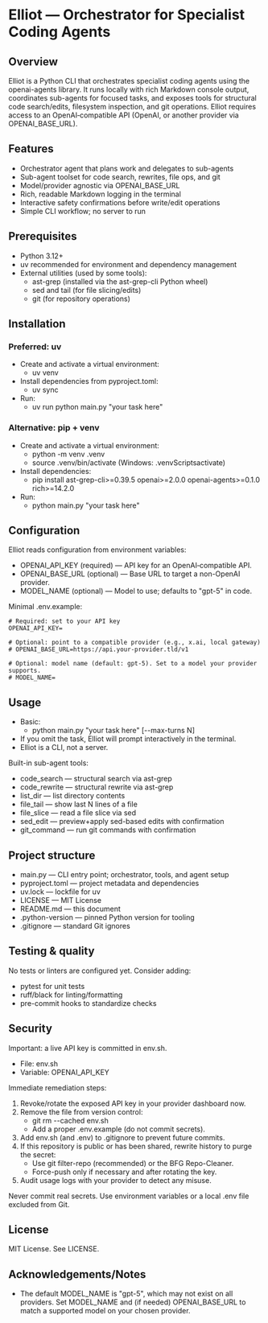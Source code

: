 # Elliot — Orchestrator for Specialist Coding Agents

## Overview
Elliot is a Python CLI that orchestrates specialist coding agents using the openai-agents library. It runs locally with rich Markdown console output, coordinates sub-agents for focused tasks, and exposes tools for structural code search/edits, filesystem inspection, and git operations. Elliot requires access to an OpenAI‑compatible API (OpenAI, or another provider via OPENAI_BASE_URL).

## Features
- Orchestrator agent that plans work and delegates to sub-agents
- Sub-agent toolset for code search, rewrites, file ops, and git
- Model/provider agnostic via OPENAI_BASE_URL
- Rich, readable Markdown logging in the terminal
- Interactive safety confirmations before write/edit operations
- Simple CLI workflow; no server to run

## Prerequisites
- Python 3.12+
- uv recommended for environment and dependency management
- External utilities (used by some tools):
  - ast-grep (installed via the ast-grep-cli Python wheel)
  - sed and tail (for file slicing/edits)
  - git (for repository operations)

## Installation

### Preferred: uv
- Create and activate a virtual environment:
  - uv venv
- Install dependencies from pyproject.toml:
  - uv sync
- Run:
  - uv run python main.py "your task here"

### Alternative: pip + venv
- Create and activate a virtual environment:
  - python -m venv .venv
  - source .venv/bin/activate  (Windows: .venvScriptsactivate)
- Install dependencies:
  - pip install ast-grep-cli>=0.39.5 openai>=2.0.0 openai-agents>=0.1.0 rich>=14.2.0
- Run:
  - python main.py "your task here"

## Configuration
Elliot reads configuration from environment variables:
- OPENAI_API_KEY (required) — API key for an OpenAI‑compatible API.
- OPENAI_BASE_URL (optional) — Base URL to target a non-OpenAI provider.
- MODEL_NAME (optional) — Model to use; defaults to "gpt-5" in code.

Minimal .env.example:
```
# Required: set to your API key
OPENAI_API_KEY=

# Optional: point to a compatible provider (e.g., x.ai, local gateway)
# OPENAI_BASE_URL=https://api.your-provider.tld/v1

# Optional: model name (default: gpt-5). Set to a model your provider supports.
# MODEL_NAME=
```

## Usage
- Basic:
  - python main.py "your task here" [--max-turns N]
- If you omit the task, Elliot will prompt interactively in the terminal.
- Elliot is a CLI, not a server.

Built-in sub-agent tools:
- code_search — structural search via ast-grep
- code_rewrite — structural rewrite via ast-grep
- list_dir — list directory contents
- file_tail — show last N lines of a file
- file_slice — read a file slice via sed
- sed_edit — preview+apply sed-based edits with confirmation
- git_command — run git commands with confirmation

## Project structure
- main.py — CLI entry point; orchestrator, tools, and agent setup
- pyproject.toml — project metadata and dependencies
- uv.lock — lockfile for uv
- LICENSE — MIT License
- README.md — this document
- .python-version — pinned Python version for tooling
- .gitignore — standard Git ignores

## Testing & quality
No tests or linters are configured yet. Consider adding:
- pytest for unit tests
- ruff/black for linting/formatting
- pre-commit hooks to standardize checks

## Security
Important: a live API key is committed in env.sh.

- File: env.sh
- Variable: OPENAI_API_KEY

Immediate remediation steps:
1) Revoke/rotate the exposed API key in your provider dashboard now.
2) Remove the file from version control:
   - git rm --cached env.sh
   - Add a proper .env.example (do not commit secrets).
3) Add env.sh (and .env) to .gitignore to prevent future commits.
4) If this repository is public or has been shared, rewrite history to purge the secret:
   - Use git filter-repo (recommended) or the BFG Repo-Cleaner.
   - Force-push only if necessary and after rotating the key.
5) Audit usage logs with your provider to detect any misuse.

Never commit real secrets. Use environment variables or a local .env file excluded from Git.

## License
MIT License. See LICENSE.

## Acknowledgements/Notes
- The default MODEL_NAME is "gpt-5", which may not exist on all providers. Set MODEL_NAME and (if needed) OPENAI_BASE_URL to match a supported model on your chosen provider.